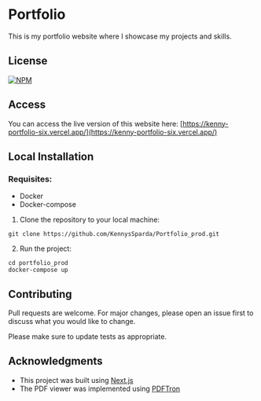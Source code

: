 # Portfolio

This is my portfolio website where I showcase my projects and skills.

## License
[![NPM](https://img.shields.io/npm/l/react)](https://github.com/KennysSparda/Portfolio/blob/main/LICENSE) 

## Access

You can access the live version of this website here: [https://kenny-portfolio-six.vercel.app/](https://kenny-portfolio-six.vercel.app/)

## Local Installation

### Requisites:
- Docker
- Docker-compose

1. Clone the repository to your local machine:

```
git clone https://github.com/KennysSparda/Portfolio_prod.git
```

2. Run the project:

```
cd portfolio_prod
docker-compose up
```

## Contributing

Pull requests are welcome. For major changes, please open an issue first to discuss what you would like to change.

Please make sure to update tests as appropriate.

## Acknowledgments

- This project was built using [Next.js](https://nextjs.org/)
- The PDF viewer was implemented using [PDFTron](https://www.pdftron.com/) 
